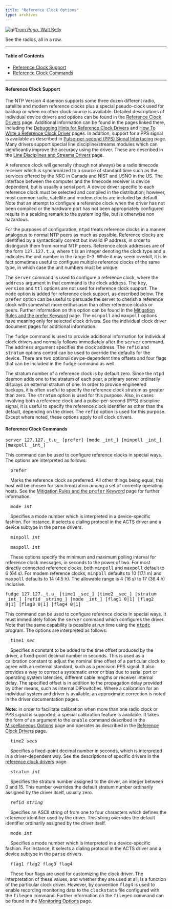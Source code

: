 ```yaml
---
title: "Reference Clock Options"
type: archives
---
```


![gif](/archives/pic/boom4.gif)[from _Pogo_, Walt Kelly](/reflib/pictures)

See the radios, all in a row.

* * *

#### Table of Contents

*   [Reference Clock Support](/archives/4.1.1/clockopt/#reference-clock-support)
*   [Reference Clock Commands](/archives/4.1.1/clockopt/#reference-clock-commands)

* * *

#### Reference Clock Support

The NTP Version 4 daemon supports some three dozen different radio, satellite and modem reference clocks plus a special pseudo-clock used for backup or when no other clock source is available. Detailed descriptions of individual device drivers and options can be found in the [Reference Clock Drivers](/archives/4.1.1/refclock) page. Additional information can be found in the pages linked there, including the [Debugging Hints for Reference Clock Drivers](/archives/4.1.1/rdebug) and [How To Write a Reference Clock Driver](/archives/4.1.1/howto) pages. In addition, support for a PPS signal is available as described in [Pulse-per-second (PPS) Signal Interfacing](/archives/4.1.1/pps) page. Many drivers support special line discipline/streams modules which can significantly improve the accuracy using the driver. These are described in the [Line Disciplines and Streams Drivers](/archives/4.1.1/ldisc) page.

A reference clock will generally (though not always) be a radio timecode receiver which is synchronized to a source of standard time such as the services offered by the NRC in Canada and NIST and USNO in the US. The interface between the computer and the timecode receiver is device dependent, but is usually a serial port. A device driver specific to each reference clock must be selected and compiled in the distribution; however, most common radio, satellite and modem clocks are included by default. Note that an attempt to configure a reference clock when the driver has not been compiled or the hardware port has not been appropriately configured results in a scalding remark to the system log file, but is otherwise non hazardous.

For the purposes of configuration, <tt>ntpd</tt> treats reference clocks in a manner analogous to normal NTP peers as much as possible. Reference clocks are identified by a syntactically correct but invalid IP address, in order to distinguish them from normal NTP peers. Reference clock addresses are of the form <tt>127.127.t.u</tt>, where <tt>t</tt> is an integer denoting the clock type and <tt>u</tt> indicates the unit number in the range 0-3. While it may seem overkill, it is in fact sometimes useful to configure multiple reference clocks of the same type, in which case the unit numbers must be unique.

The <tt>server</tt> command is used to configure a reference clock, where the <tt>address</tt> argument in that command is the clock address. The <tt>key</tt>, <tt>version</tt> and <tt>ttl</tt> options are not used for reference clock support. The <tt>mode</tt> option is added for reference clock support, as described below. The <tt>prefer</tt> option can be useful to persuade the server to cherish a reference clock with somewhat more enthusiasm than other reference clocks or peers. Further information on this option can be found in the [Mitigation Rules and the prefer Keyword](/archives/4.1.1/prefer) page. The <tt>minpoll</tt> and <tt>maxpoll</tt> options have meaning only for selected clock drivers. See the individual clock driver document pages for additional information.

The <tt>fudge</tt> command is used to provide additional information for individual clock drivers and normally follows immediately after the <tt>server</tt> command. The <tt>address</tt> argument specifies the clock address. The <tt>refid</tt> and <tt>stratum</tt> options control can be used to override the defaults for the device. There are two optional device-dependent time offsets and four flags that can be included in the <tt>fudge</tt> command as well.

The stratum number of a reference clock is by default zero. Since the <tt>ntpd</tt> daemon adds one to the stratum of each peer, a primary server ordinarily displays an external stratum of one. In order to provide engineered backups, it is often useful to specify the reference clock stratum as greater than zero. The <tt>stratum</tt> option is used for this purpose. Also, in cases involving both a reference clock and a pulse-per-second (PPS) discipline signal, it is useful to specify the reference clock identifier as other than the default, depending on the driver. The <tt>refid</tt> option is used for this purpose. Except where noted, these options apply to all clock drivers.

#### Reference Clock Commands

<dt id="server"><tt>server 127.127._t.u_ [prefer] [mode _int_] [minpoll _int_] [maxpoll _int_]</tt></dt>

This command can be used to configure reference clocks in special ways. The options are interpreted as follows:

&nbsp;&nbsp;&nbsp;&nbsp;<tt>prefer</tt>

&nbsp;&nbsp;&nbsp;&nbsp;Marks the reference clock as preferred. All other things being equal, this host will be chosen for synchronization among a set of correctly operating hosts. See the [Mitigation Rules and the <tt>prefer</tt> Keyword](/archives/4.1.1/prefer) page for further information.

&nbsp;&nbsp;&nbsp;&nbsp;<tt>mode _int_</tt>

&nbsp;&nbsp;&nbsp;&nbsp;Specifies a mode number which is interpreted in a device-specific fashion. For instance, it selects a dialing protocol in the ACTS driver and a device subtype in the <tt>parse</tt> drivers.

&nbsp;&nbsp;&nbsp;&nbsp;<tt>minpoll _int_</tt>

&nbsp;&nbsp;&nbsp;&nbsp;<tt>maxpoll _int_</tt>

&nbsp;&nbsp;&nbsp;&nbsp;These options specify the minimum and maximum polling interval for reference clock messages, in seconds to the power of two. For most directly connected reference clocks, both <tt>minpoll</tt> and <tt>maxpoll</tt> default to 6 (64 s). For modem reference clocks, <tt>minpoll</tt> defaults to 10 (17.1 m) and <tt>maxpoll</tt> defaults to 14 (4.5 h). The allowable range is 4 (16 s) to 17 (36.4 h) inclusive.

<dt id="fudge"><tt>fudge 127.127._t.u_ [time1 _sec_] [time2 _sec_] [stratum _int_] [refid _string_] [mode _int_] [flag1 0|1] [flag2 0|1] [flag3 0|1] [flag4 0|1]</tt></dt>

This command can be used to configure reference clocks in special ways. It must immediately follow the <tt>server</tt> command which configures the driver. Note that the same capability is possible at run time using the <tt>[ntpdc](/archives/4.1.1/ntpdc)</tt> program. The options are interpreted as follows:

&nbsp;&nbsp;&nbsp;&nbsp;<tt>time1 _sec_</tt>

&nbsp;&nbsp;&nbsp;&nbsp;Specifies a constant to be added to the time offset produced by the driver, a fixed-point decimal number in seconds. This is used as a calibration constant to adjust the nominal time offset of a particular clock to agree with an external standard, such as a precision PPS signal. It also provides a way to correct a systematic error or bias due to serial port or operating system latencies, different cable lengths or receiver internal delay. The specified offset is in addition to the propagation delay provided by other means, such as internal DIPswitches. Where a calibration for an individual system and driver is available, an approximate correction is noted in the driver documentation pages.

**Note:** in order to facilitate calibration when more than one radio clock or PPS signal is supported, a special calibration feature is available. It takes the form of an argument to the <tt>enable</tt> command described in the [Miscellaneous Options](/archives/4.1.1/miscopt) page and operates as described in the [Reference Clock Drivers](/archives/4.1.1/refclock) page.

&nbsp;&nbsp;&nbsp;&nbsp;<tt>time2 _secs_</tt>

&nbsp;&nbsp;&nbsp;&nbsp;Specifies a fixed-point decimal number in seconds, which is interpreted in a driver-dependent way. See the descriptions of specific drivers in the [reference clock drivers](/archives/4.1.1/refclock) page.

&nbsp;&nbsp;&nbsp;&nbsp;<tt>stratum _int_</tt>

&nbsp;&nbsp;&nbsp;&nbsp;Specifies the stratum number assigned to the driver, an integer between 0 and 15. This number overrides the default stratum number ordinarily assigned by the driver itself, usually zero.

&nbsp;&nbsp;&nbsp;&nbsp;<tt>refid _string_</tt>

&nbsp;&nbsp;&nbsp;&nbsp;Specifies an ASCII string of from one to four characters which defines the reference identifier used by the driver. This string overrides the default identifier ordinarily assigned by the driver itself.

&nbsp;&nbsp;&nbsp;&nbsp;<tt>mode _int_</tt>

&nbsp;&nbsp;&nbsp;&nbsp;Specifies a mode number which is interpreted in a device-specific fashion. For instance, it selects a dialing protocol in the ACTS driver and a device subtype in the <tt>parse</tt> drivers. 

&nbsp;&nbsp;&nbsp;&nbsp;<tt>flag1 flag2 flag3 flag4</tt>

&nbsp;&nbsp;&nbsp;&nbsp;These four flags are used for customizing the clock driver. The interpretation of these values, and whether they are used at all, is a function of the particular clock driver. However, by convention <tt>flag4</tt> is used to enable recording monitoring data to the <tt>clockstats</tt> file configured with the <tt>filegen</tt> command. Further information on the <tt>filegen</tt> command can be found in the [Monitoring Options](/archives/4.1.1/monopt) page.